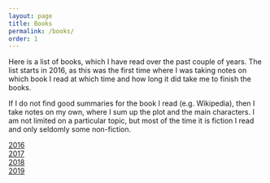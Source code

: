 ```yaml
---
layout: page
title: Books
permalink: /books/
order: 1
---
```


Here is a list of books, which I have read over the past couple of years. The list starts in 2016, as this was the first time where I was taking notes on which book I read at which time and how long it did take me to finish the books.

If I do not find good summaries for the book I read (e.g. Wikipedia), then I take notes on my own, where I sum up the plot and the main characters. I am not limited on a particular topic, but most of the time it is fiction I read and only seldomly some non-fiction.

[2016](_books/books_2016.markdown) <br />
[2017](_books/books_2017.markdown) <br />
[2018](_books/books_2018.markdown) <br />
[2019](_books/books_2019.markdown)
